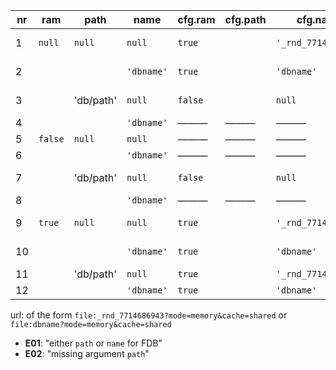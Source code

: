 


|  nr |   ram   |    path   |    name    | cfg.ram | cfg.path |       cfg.name      | persistency |  error  |  rem  |
| --- | ------- | --------- | ---------- | ------- | -------- | ------------------- | ----------- | ------- | ----- |
|   1 | `null`  | `null`    | `null`     | `true`  |          | `'_rnd_7714686943'` | none        | ———     | = #9  |
|   2 |         |           | `'dbname'` | `true`  |          | `'dbname'`          | none        | ———     | = #10 |
|   3 |         | 'db/path' | `null`     | `false` |          | `null`              | continuous  | ———     | = #7  |
|   4 |         |           | `'dbname'` | ———     | ———      | ———                 | ———         | **E01** |       |
|   5 | `false` | `null`    | `null`     | ———     | ———      | ———                 | ———         | **E02** |       |
|   6 |         |           | `'dbname'` | ———     | ———      | ———                 | ———         | **E02** |       |
|   7 |         | 'db/path' | `null`     | `false` |          | `null`              | continuous  | ———     | = #3  |
|   8 |         |           | `'dbname'` | ———     | ———      | ———                 | ———         | **E01** |       |
|   9 | `true`  | `null`    | `null`     | `true`  |          | `'_rnd_7714686943'` | none        | ———     | = #1  |
|  10 |         |           | `'dbname'` | `true`  |          | `'dbname'`          | none        | ———     | = #2  |
|  11 |         | 'db/path' | `null`     | `true`  |          | `'_rnd_7714686943'` | eventual    | ———     |       |
|  12 |         |           | `'dbname'` | `true`  |          | `'dbname'`          |             | ———     |       |


url: of the form `file:_rnd_7714686943?mode=memory&cache=shared` or `file:dbname?mode=memory&cache=shared`

* **E01**: "either `path` or `name` for FDB"
* **E02**: "missing argument `path`"
